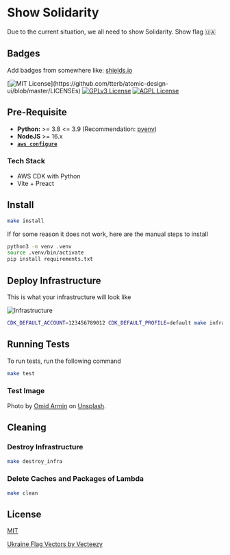 
# Show Solidarity

Due to the current situation, we all need to show Solidarity.
Show flag 🇺🇦

## Badges

Add badges from somewhere like: [shields.io](https://shields.io/)

[![MIT License](https://img.shields.io/apm/l/atomic-design-ui.svg?)](https://github.com/tterb/atomic-design-ui/blob/master/LICENSEs)
[![GPLv3 License](https://img.shields.io/badge/License-GPL%20v3-yellow.svg)](https://opensource.org/licenses/)
[![AGPL License](https://img.shields.io/badge/license-AGPL-blue.svg)](http://www.gnu.org/licenses/agpl-3.0)

## Pre-Requisite

- **Python:** >= 3.8 <= 3.9 (Recommendation: [pyenv](https://github.com/pyenv/pyenv))
- **NodeJS** >= 16.x
- **[`aws configure`](https://docs.aws.amazon.com/cli/latest/userguide/cli-configure-quickstart.html)**

### Tech Stack

- AWS CDK with Python
- Vite + Preact

## Install

```bash
make install
```

If for some reason it does not work,
here are the manual steps to install

```bash
python3 -m venv .venv
source .venv/bin/activate
pip install requirements.txt
```

## Deploy Infrastructure

This is what your infrastructure will look like

![Infrastructure](.drawio/infrastructure.drawio.svg)

```bash
CDK_DEFAULT_ACCOUNT=123456789012 CDK_DEFAULT_PROFILE=default make infra
```

## Running Tests

To run tests, run the following command

```bash
make test
```

### Test Image

Photo by [Omid Armin](https://unsplash.com/@omidarmin?utm_source=unsplash&utm_medium=referral&utm_content=creditCopyText") on [Unsplash]("https://unsplash.com/s/photos/portraits?utm_source=unsplash&utm_medium=referral&utm_content=creditCopyText").

## Cleaning

### Destroy Infrastructure

```bash
make destroy_infra
```

### Delete Caches and Packages of Lambda

```bash
make clean
```

## License

[MIT](https://choosealicense.com/licenses/mit/)

[Ukraine Flag Vectors by Vecteezy]("https://www.vecteezy.com/free-vector/ukraine-flag")
